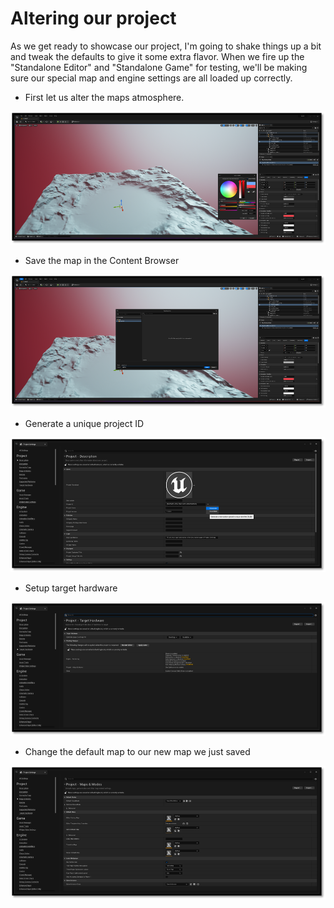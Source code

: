# Altering our project


As we get ready to showcase our project, I'm going to shake things up a bit and tweak the defaults to give it some extra flavor. When we fire up the "Standalone Editor" and "Standalone Game" for testing, we'll be making sure our special map and engine settings are all loaded up correctly.

- First let us alter the maps atmosphere.

![Altering the atmosphere](./resources/altering-the-atmosphere.png)

- Save the map in the Content Browser

![Save to the Content Browser](./resources/altering-save-to-content-browser.png)

- Generate a unique project ID

![Generate a unique ID](./resources/altering-unique-project-id.png)

- Setup target hardware

![Setup target hardware](./resources/altering-setup-target-hardware.png)

- Change the default map to our new map we just saved

![Change default map](./resources/altering-change-default-map.png)